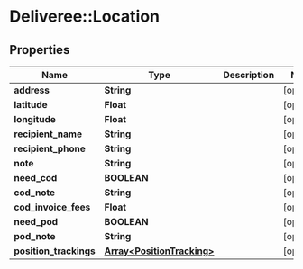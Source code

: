 # Deliveree::Location

## Properties
Name | Type | Description | Notes
------------ | ------------- | ------------- | -------------
**address** | **String** |  | [optional] 
**latitude** | **Float** |  | [optional] 
**longitude** | **Float** |  | [optional] 
**recipient_name** | **String** |  | [optional] 
**recipient_phone** | **String** |  | [optional] 
**note** | **String** |  | [optional] 
**need_cod** | **BOOLEAN** |  | [optional] 
**cod_note** | **String** |  | [optional] 
**cod_invoice_fees** | **Float** |  | [optional] 
**need_pod** | **BOOLEAN** |  | [optional] 
**pod_note** | **String** |  | [optional] 
**position_trackings** | [**Array&lt;PositionTracking&gt;**](PositionTracking.md) |  | [optional] 


